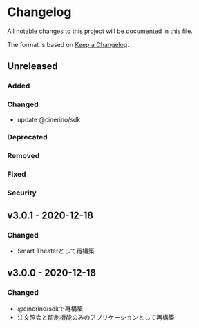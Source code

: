 # Changelog

All notable changes to this project will be documented in this file.

The format is based on [Keep a Changelog](http://keepachangelog.com/).

## Unreleased

### Added

### Changed

- update @cinerino/sdk

### Deprecated

### Removed

### Fixed

### Security

## v3.0.1 - 2020-12-18

### Changed

- Smart Theaterとして再構築

## v3.0.0 - 2020-12-18

### Changed

- @cinerino/sdkで再構築
- 注文照会と印刷機能のみのアプリケーションとして再構築
